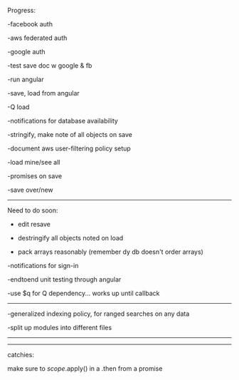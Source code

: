 Progress:

-facebook auth

-aws federated auth

-google auth

-test save doc w google & fb

-run angular

-save, load from angular

-Q load

-notifications for database availability

-stringify, make note of all objects on save

-document aws user-filtering policy setup

-load mine/see all

-promises on save

-save over/new

-----------------------------
Need to do soon:

- edit resave

- destringify all objects noted on load

- pack arrays reasonably (remember dy db doesn't order arrays)

-notifications for sign-in

-endtoend unit testing through angular

-use $q for Q dependency... works up until callback

--------------------------------------------------------------
-generalized indexing policy, for ranged searches on any data

-split up modules into different files

--------------------------------------------------------------
--------------------------------------------------------------

catchies:

make sure to $scope.$apply() in a .then from a promise